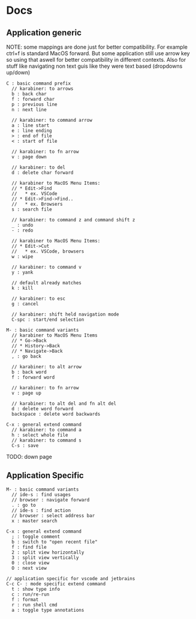 # Docs

## Application generic

NOTE: some mappings are done just for better compatibility. For example ctrl+f is standard MacOS forward. But some application still use arrow key so using that aswell for better compatibility in different contexts. Also for stuff like navigating non text guis like they were text based (dropdowns up/down)

```text
C : basic command prefix
  // karabiner: to arrows
  b : back char
  f : forward char
  p : previous line
  n : next line

  // karabiner: to command arrow
  a : line start
  e : line ending    
  > : end of file
  < : start of file

  // karabiner: to fn arrow
  v : page down

  // karabiner: to del
  d : delete char forward
  
  // karabiner to MacOS Menu Items:
  // * Edit->Find
  //   * ex. VSCode
  // * Edit->Find->Find..
  //   * ex. Browsers
  s : search file
  
  // karabiner: to command z and command shift z
  _ : undo
  - : redo
  
  // karabiner to MacOS Menu Items:
  // * Edit->Cut
  //   * ex. VSCode, browsers
  w : wipe

  // karabiner: to command v
  y : yank

  // default already matches
  k : kill

  // karabiner: to esc  
  g : cancel
  
  // karabiner: shift held navigation mode
  C-spc : start/end selection

M- : basic command variants
  // karabiner to MacOS Menu Items
  // * Go->Back
  // * History->Back
  // * Navigate->Back
  , : go back

  // karabiner: to alt arrow
  b : back word
  f : forward word

  // karabiner: to fn arrow
  v : page up
  
  // karabiner: to alt del and fn alt del
  d : delete word forward
  backspace : delete word backwards

C-x : general extend command
  // karabiner: to command a
  h : select whole file
  // karabiner: to command s
  C-s : save
```

TODO: down page

## Application Specific

```
M- : basic command variants
  // ide-s : find usages
  // browser : navigate forward
  . : go to
  // ide-s : find action
  // browser : select address bar
  x : master search

C-x : general extend command
  ; : toggle comment
  b : switch to "open recent file"
  f : find file
  2 : split view horizontally
  3 : split view vertically
  0 : close view
  O : next view

// application specific for vscode and jetbrains
C-c C- : mode specific extend command
  t : show type info
  c : run/re-run
  f : format
  r : run shell cmd
  a : toggle type annotations
```
